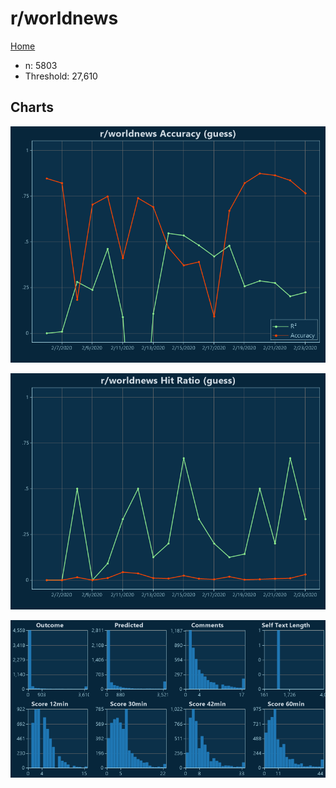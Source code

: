 # r/worldnews

[Home](../index.md)

* n: 5803
* Threshold: 27,610

## Charts

![r/worldnews R² (guess)](../images/guess_worldnews_Accuracy.png "r/worldnews R² (guess)")

![r/worldnews Hit Ratio (guess)](../images/guess_worldnews_HitRatio.png "r/worldnews Hit Ratio (guess)")

![r/worldnews Distributions (guess)](../images/guess_worldnews_Distributions.png "r/worldnews Distributions (guess)")

